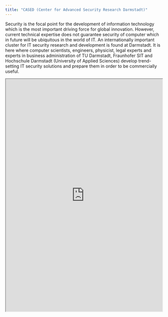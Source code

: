 ```yaml
---
title: "CASED (Center for Advanced Security Research Darmstadt)"
---
```


Security is the focal point for the development of information technology which is the most important driving force for global innovation. However, current technical expertise does not guarantee security of computer which in future will be ubiquitous in the world of IT. An internationally important cluster for IT security research and development is found at Darmstadt. It is here where computer scientists, engineers, physicist, legal experts and experts in business administration of TU Darmstadt, Fraunhofer SIT and Hochschule Darmstadt (University of Applied Sciences) develop trend-setting IT security solutions and prepare them in order to be commercially useful.

<iframe height="750" width="100%" src="https://ewelton.github.io/ktest/wiki.html#CASED%20(Center%20for%20Advanced%20Security%20Research%20Darmstadt)"></iframe>
